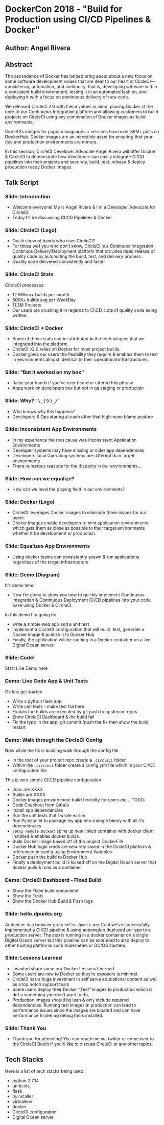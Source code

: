 # DockerCon 2018 - "Build for Production using CI/CD Pipelines & Docker"
## Author: Angel Rivera

## Abstract
The ascendance of Docker has helped bring about about a new focus on some software development values that are dear to our heart at CircleCI—consistency, automation, and continuity; that is, developing software within a consistent build environment, testing it in an automated fashion, and deploying it with a focus on continuous delivery of new code.

We released CircleCI 2.0 with these values in mind, placing Docker at the core of our Continuous Integration platform and allowing customers to build projects on CircleCI using any combination of Docker images as build environments.

CircleCI’s images for popular languages + services have over 38M+ pulls on DockerHub. Docker images are an incredible asset for ensuring that your dev and production environments are mirrors.

In this session, CircleCI Developer Advocate Angel Rivera will offer Docker & CircleCI to demonstrate how developers can easily integrate CI/CD pipelines into their projects and securely, build, test, release & deploy production ready Docker images.

## Talk Script

### Slide: Introduction
- Welcome everyone! My is Angel Rivera & I'm a Developer Advocate for CircleCI.
- Today I'll be discussing CI/CD Pipelines & Docker

### Slide: CircleCI (Logo)
- Quick show of hands who uses CircleCI?
- For those wof you who don't know, CircleCI is a Continuos Integration Continuos Delivery/Deployment platform that provides rapid release of quality code by automating the build, test, and delivery process.
- Quality code delivered consistently and faster

### Slide: CircleCI Stats
CircleCI processes:
- 12 Million+ builds per month
- 500K+ builds avg per WeekDay
- 11.3M Projects
- Our users are crushing it in regards to CI\CD. Lots of quality code being written.

### Slide: CircleCI + Docker
- Some of those stats can be attributed to the technologies that we integrated into the platform.
- CircleCI v2.0 relies on Docker for most project builds. 
- Docker gives our users the flexibility they require & enables them to test in environments almost identical to their operational infrastructures.

### Slide: “But it worked on my box”
- Raise your hands if you've ever heard or uttered this phrase
- Apps work on developers box but not in qa staging or production

### Slide: Why? `¯\_(ツ)_/¯`
- Who knows why this happens?
- Developers & Ops staring at each other that high-noon blame posture

### Slide: Inconsistent App Environments
- In my experience the root cause was Inconsistent Application Environments
- Developer systems may have missing or older app dependencies
- Developers local Operating systems are different than target environments
- There numerous reasons for the disparity in our environments...

### Slide: How can we equalize?
- How can we level the playing field in our environments?

### Slide: Docker (Logo)
- CircleCI leverages Docker images to eliminate these issues for our users.
- Docker Images enable developers to mint application environments which gets them as close as possible to their target environments whether it be development or production.

### Slide: Equalizes App Environments
- Using docker teams can consistently spawn & run applications regardless of the target infrastructure.

### Slide: Demo (Diagram)
It’s demo time! 
- Now I’m going to show you how to quickly implement Continuous Integration & Continuous Deployment CI\CD pipelines into your code base using Docker & CircleCI.

In this demo I'm going to:
- write a simple web app and a unit test
- implement a CircleCI configuration that will build, test, generate a Docker image & publish it to Docker Hub
- Finally, the application will be running in a Docker container on a live Digital Ocean server.

### Slide: Code!
Start Live Demo here

### Demo: Live Code App & Unit Tests
Ok lets get started
- Write a python flask app
- Write unit tests - make test fail here
- Explain the builds are executed by git push to upstream repos
- Show CircleCI Dashboard & the build fail
- Fix the typo in the app, git commit /push the fix then show the build restart

### Demo: Walk through the CircleCI Config
Now while the fix is building walk through the config file
- In the root of your project repo create a `.circleci` folder
- Within the `.circleci` folder create a config.yml file which is your CI/CD configuration file

This is very simple CI\CD pipeline configuration
- Jobs are XXXX
- Builds are XXXX
- Docker images provide more build flexibilty for users etc... TODO:
- Code Checkout from Github
- Install app dependencies
- Run the unit tests that I wrote earlier
- Run PyInstaller to package my app into a single binary with all it's dependencies
- `Setup Remote Docker`: spins up new linked container with docker client installed & enables docker builds.
- Build Docker image based off of the project DockerFile
- Docker Hub login creds are securely saved in the CircleCI platform & referenced in config using Environment Variables
- Docker push the build to Docker Hub
- Finally a deployment build is kicked off on the Digital Ocean server that docker pulls & runs as a container

### Demo: CircleCI Dashboard - Fixed Build
- Show the Fixed build component
- Show the Tests
- Show the Docker Hub Build & Push logs

### Slide: hello.dpunks.org
Audience: In a browser go to `hello.dpunks.org` Cool we've successfully implemented a CI/CD pipeline & using automation deployed our app to a production server. The app is running in a docker container on a single Digital Ocean server but this pipeline can be extended to also deploy to other hosting platforms such Kubernetes or DC/OS clusters.

### Slide: Lessons Learned
- I wanted share some our Docker Lessons Learned
- Some users are new to Docker so they’re exposure is minimal.
- CircleCI has a huge investment in self serve educational content as well as a top notch support team
- Some users deploy their Docker “Test” images to production which is def a something you don’t want to do.  
- Production images should be lean & only include required dependencies. Running test images in production can lead to performance issues since the images are bloated and can have performance hindering debug tools installed.

### Slide: Thank You
- Thank you for attending! You can reach me via twitter or come over to the CircleCI Booth if you'd like to discuss CircleCI or any other topics.

## Tech Stacks
Here is a list of tech stacks being used:
- python 2.7.14
- unittests
- flask
- pyinstaller
- virtualenv
- docker
- CircleCI configuration
- Digital Ocean server
